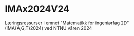 # IMAx2024V24
Læringsressurser i emnet "Matematikk for ingeniørfag 2D" (IMA{A,G,T}2024) ved NTNU våren 2024

